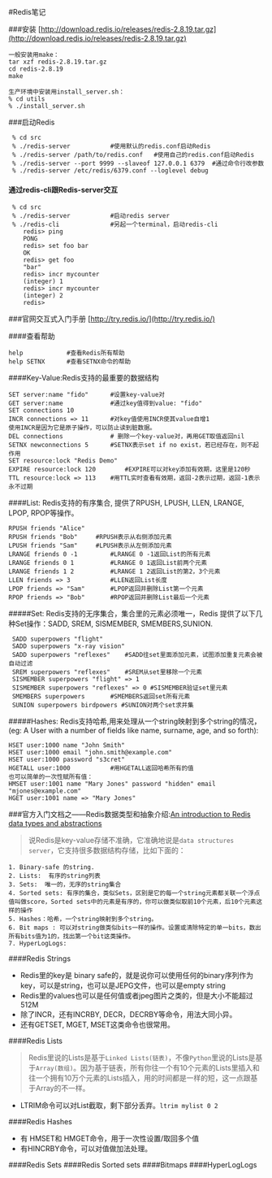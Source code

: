 #Redis笔记

###安装 [http://download.redis.io/releases/redis-2.8.19.tar.gz](http://download.redis.io/releases/redis-2.8.19.tar.gz)  
	
```
一般安装用make：
tar xzf redis-2.8.19.tar.gz  
cd redis-2.8.19
make

生产环境中安装用install_server.sh：
% cd utils
% ./install_server.sh
```
###启动Redis
```
 % cd src
 % ./redis-server			#使用默认的redis.conf启动Redis
 % ./redis-server /path/to/redis.conf 	#使用自己的redis.conf启动Redis
 % ./redis-server --port 9999 --slaveof 127.0.0.1 6379 	#通过命令行改参数
 % ./redis-server /etc/redis/6379.conf --loglevel debug 
 ```
#### 通过redis-cli跟Redis-server交互
```
 % cd src
 % ./redis-server			#启动redis server
 % ./redis-cli				#另起一个terminal，启动redis-cli
    redis> ping
    PONG
    redis> set foo bar
    OK
    redis> get foo
    "bar"
    redis> incr mycounter
    (integer) 1
    redis> incr mycounter
    (integer) 2
    redis> 
```
###官网交互式入门手册 [http://try.redis.io/](http://try.redis.io/)

####查看帮助
```
help			#查看Redis所有帮助
help SETNX		#查看SETNX命令的帮助
```
####Key-Value:Redis支持的最重要的数据结构
```
SET server:name "fido" 		#设置key-value对
GET server:name 			#通过key值得到value: "fido"
SET connections 10
INCR connections => 11		#对key值使用INCR使其value自增1
使用INCR是因为它是原子操作，可以防止读到脏数据。
DEL connections				# 删除一个key-value对，再用GET取值返回nil
SETNX newconnections 5		#SETNX表示set if no exist，若已经存在，则不起作用
SET resource:lock "Redis Demo"
EXPIRE resource:lock 120		#EXPIRE可以对key添加有效期，这里是120秒
TTL resource:lock => 113	#用TTL实时查看有效期，返回-2表示过期，返回-1表示永不过期
```
####List:  Redis支持的有序集合, 提供了RPUSH, LPUSH, LLEN, LRANGE, LPOP, RPOP等操作。
```
RPUSH friends "Alice"		
RPUSH friends "Bob"		#RPUSH表示从右侧添加元素
LPUSH friends "Sam"		#LPUSH表示从左侧添加元素
LRANGE friends 0 -1			#LRANGE 0 -1返回List的所有元素
LRANGE friends 0 1			#LRANGE 0 1返回List前两个元素
LRANGE friends 1 2			#LRANGE 1 2返回List的第2，3个元素
LLEN friends => 3			#LLEN返回List长度
LPOP friends => "Sam"		#LPOP返回并删除List第一个元素
RPOP friends => "Bob"		#RPOP返回并删除List最后一个元素
```
#####Set: Redis支持的无序集合，集合里的元素必须唯一，Redis 提供了以下几种Set操作：SADD, SREM, SISMEMBER, SMEMBERS,SUNION.
```
 SADD superpowers "flight"
 SADD superpowers "x-ray vision"
 SADD superpowers "reflexes"  	#SADD往set里面添加元素，试图添加重复元素会被自动过滤
 SREM superpowers "reflexes"	#SREM从set里移除一个元素
 SISMEMBER superpowers "flight" => 1
 SISMEMBER superpowers "reflexes" => 0 #SISMEMBER验证set里元素
 SMEMBERS superpowers 		#SMEMBERS返回set所有元素
 SUNION superpowers birdpowers #SUNION对两个set求并集
 ```
 
#####Hashes: Redis支持哈希,用来处理从一个string映射到多个string的情况，(eg: A User with a number of fields like name, surname, age, and so forth):
```
HSET user:1000 name "John Smith"
HSET user:1000 email "john.smith@example.com"
HSET user:1000 password "s3cret"
HGETALL user:1000			#用HGETALL返回哈希所有的值
也可以简单的一次性赋所有值：
HMSET user:1001 name "Mary Jones" password "hidden" email "mjones@example.com"
HGET user:1001 name => "Mary Jones"
```
###官方入门文档之——Redis数据类型和抽象介绍:[An introduction to Redis data types and abstractions](http://redis.io/topics/data-types-intro)
>说Redis是key-value存储不准确，它准确地说是`data structures server`，它支持很多数据结构存储，比如下面的：

```
1. Binary-safe 的string.  
2. Lists:  有序的string列表
3. Sets:  唯一的，无序的string集合
4. Sorted sets: 有序的集合，类似Sets，区别是它的每一个string元素都关联一个浮点值叫做score，Sorted sets中的元素是有序的，你可以做类似取前10个元素，后10个元素这样的操作
5. Hashes：哈希，一个string映射到多个string。 
6. Bit maps : 可以对string做类似bits一样的操作。设置或清除特定的单一bits，数出所有bits值为1的，找出第一个bit这类操作。
7. HyperLogLogs: 
```
####Redis Strings
- Redis里的key是 binary safe的，就是说你可以使用任何的binary序列作为key，可以是string，也可以是JEPG文件，也可以是empty string
- Redis里的values也可以是任何值或者jpeg图片之类的，但是大小不能超过512M
- 除了INCR，还有INCRBY, DECR，DECRBY等命令，用法大同小异。
- 还有GETSET, MGET, MSET这类命令也很常用。

####Redis Lists
>Redis里说的Lists是基于`Linked Lists(链表)`，不像`Python`里说的Lists是基于`Array(数组)`。因为基于链表，所有你往一个有10个元素的Lists里插入和往一个拥有10万个元素的Lists插入，用的时间都是一样的短，这一点跟基于Array的不一样。

- LTRIM命令可以对List截取，剩下部分丢弃。`ltrim mylist 0 2`

####Redis Hashes
- 有 HMSET和 HMGET命令，用于一次性设置/取回多个值
- 有HINCRBY命令，可以对值做加法处理。

####Redis Sets
####Redis Sorted sets
####Bitmaps
####HyperLogLogs